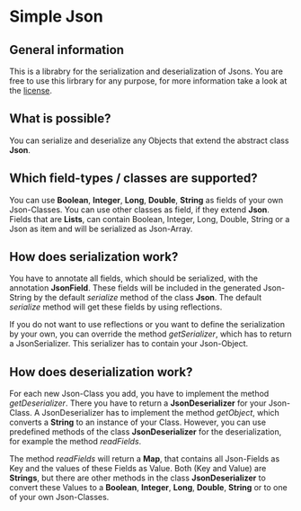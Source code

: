 # Simple Json
## General information
This is a librabry for the serialization and deserialization of Jsons. You are free to use this lirbrary for any purpose, for more information take a look at the [license](https://github.com/LeunoSam/SimpleJson/blob/main/LICENSE).

## What is possible?
You can serialize and deserialize any Objects that extend the abstract class **Json**.

## Which field-types / classes are supported?
You can use **Boolean**, **Integer**, **Long**, **Double**, **String** as fields of your own Json-Classes. You can use other classes as field, if they extend **Json**. Fields that are **Lists**, can contain Boolean, Integer, Long, Double, String or a Json as item and will be serialized as Json-Array.

## How does serialization work?
You have to annotate all fields, which should be serialized, with the annotation **JsonField**. These fields will be included in the generated Json-String by the default _serialize_ method of the class **Json**. The default _serialize_ method will get these fields by using reflections.

If you do not want to use reflections or you want to define the serialization by your own, you can override the method _getSerializer_, which has to return a JsonSerializer. This serializer has to contain your Json-Object.

## How does deserialization work?
For each new Json-Class you add, you have to implement the method _getDeserializer_. There you have to return a **JsonDeserializer** for your Json-Class. A JsonDeserializer has to implement the method _getObject_, which converts a **String** to an instance of your Class. However, you can use predefined methods of the class **JsonDeserializer** for the deserialization, for example the method _readFields_.

The method _readFields_ will return a **Map**, that contains all Json-Fields as Key and the values of these Fields as Value. Both (Key and Value) are **Strings**, but there are other methods in the class **JsonDeserializer** to convert these Values to a **Boolean**, **Integer**, **Long**, **Double**, **String** or to one of your own Json-Classes.
